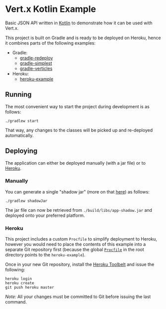 # Vert.x Kotlin Example

Basic JSON API written in [Kotlin](https://kotlinlang.org/) to demonstrate how it can be used with Vert.x.

This project is built on Gradle and is ready to be deployed on Heroku, hence it combines parts of the following 
examples:

- Gradle:
    - [gradle-redeploy](https://github.com/vert-x3/vertx-examples/tree/master/gradle-redeploy)
    - [gradle-simplest](https://github.com/vert-x3/vertx-examples/tree/master/gradle-simplest)
    - [gradle-verticles](https://github.com/vert-x3/vertx-examples/tree/master/gradle-verticles)
- Heroku:
    - [heroku-example](https://github.com/vert-x3/vertx-examples/tree/master/heroku-example)

## Running

The most convenient way to start the project during development is as follows:

```
./gradlew start
```

That way, any changes to the classes will be picked up and re-deployed automatically.

## Deploying

The application can either be deployed manually (with a jar file) or to [Heroku](https://www.heroku.com/).

### Manually

You can generate a single "shadow jar" (more on that [here](https://github.com/johnrengelman/shadow)) as follows:

```
./gradlew shadowJar
```

The jar file can now be retrieved from `./build/libs/app-shadow.jar` and deployed onto your preferred platform.

### Heroku

This project includes a custom `Procfile` to simplify deployment to Heroku, however you would need to place the 
contents of this example into a separate Git repository first (because the global [`Procfile`](https://github.com/vert-x3/vertx-examples/blob/master/Procfile) 
in the root directory points to the `heroku-example`).
 
Once in your new Git repository, install the [Heroku Toolbelt](https://toolbelt.heroku.com/) and issue the 
following:

```
heroku login
heroku create
git push heroku master
```

*Note:* All your changes must be committed to Git before issuing the last command.
